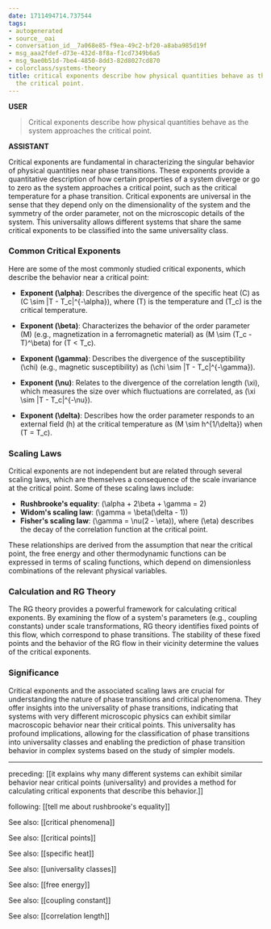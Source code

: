 ```yaml
---
date: 1711494714.737544
tags:
- autogenerated
- source__oai
- conversation_id__7a068e85-f9ea-49c2-bf20-a8aba985d19f
- msg_aaa2fdef-d73e-432d-8f8a-f1cd7349b6a5
- msg_9ae0b51d-7be4-4850-8dd3-82d8027cd870
- colorclass/systems-theory
title: critical exponents describe how physical quantities behave as the system approaches
  the critical point.
---
```


**USER**

> Critical exponents describe how physical quantities behave as the system approaches the critical point.


**ASSISTANT**

Critical exponents are fundamental in characterizing the singular behavior of physical quantities near phase transitions. These exponents provide a quantitative description of how certain properties of a system diverge or go to zero as the system approaches a critical point, such as the critical temperature for a phase transition. Critical exponents are universal in the sense that they depend only on the dimensionality of the system and the symmetry of the order parameter, not on the microscopic details of the system. This universality allows different systems that share the same critical exponents to be classified into the same universality class.

### Common Critical Exponents

Here are some of the most commonly studied critical exponents, which describe the behavior near a critical point:

- **Exponent \(\alpha\)**: Describes the divergence of the specific heat \(C\) as \(C \sim |T - T_c|^{-\alpha}\), where \(T\) is the temperature and \(T_c\) is the critical temperature.
  
- **Exponent \(\beta\)**: Characterizes the behavior of the order parameter \(M\) (e.g., magnetization in a ferromagnetic material) as \(M \sim (T_c - T)^\beta\) for \(T < T_c\).
  
- **Exponent \(\gamma\)**: Describes the divergence of the susceptibility \(\chi\) (e.g., magnetic susceptibility) as \(\chi \sim |T - T_c|^{-\gamma}\).
  
- **Exponent \(\nu\)**: Relates to the divergence of the correlation length \(\xi\), which measures the size over which fluctuations are correlated, as \(\xi \sim |T - T_c|^{-\nu}\).
  
- **Exponent \(\delta\)**: Describes how the order parameter responds to an external field \(h\) at the critical temperature as \(M \sim h^{1/\delta}\) when \(T = T_c\).

### Scaling Laws

Critical exponents are not independent but are related through several scaling laws, which are themselves a consequence of the scale invariance at the critical point. Some of these scaling laws include:

- **Rushbrooke's equality**: \(\alpha + 2\beta + \gamma = 2\)
- **Widom's scaling law**: \(\gamma = \beta(\delta - 1)\)
- **Fisher's scaling law**: \(\gamma = \nu(2 - \eta)\), where \(\eta\) describes the decay of the correlation function at the critical point.

These relationships are derived from the assumption that near the critical point, the free energy and other thermodynamic functions can be expressed in terms of scaling functions, which depend on dimensionless combinations of the relevant physical variables.

### Calculation and RG Theory

The RG theory provides a powerful framework for calculating critical exponents. By examining the flow of a system's parameters (e.g., coupling constants) under scale transformations, RG theory identifies fixed points of this flow, which correspond to phase transitions. The stability of these fixed points and the behavior of the RG flow in their vicinity determine the values of the critical exponents.

### Significance

Critical exponents and the associated scaling laws are crucial for understanding the nature of phase transitions and critical phenomena. They offer insights into the universality of phase transitions, indicating that systems with very different microscopic physics can exhibit similar macroscopic behavior near their critical points. This universality has profound implications, allowing for the classification of phase transitions into universality classes and enabling the prediction of phase transition behavior in complex systems based on the study of simpler models.


---

preceding: [[it explains why many different systems can exhibit similar behavior near critical points (universality) and provides a method for calculating critical exponents that describe this behavior.]]  


following: [[tell me about rushbrooke's equality]]

See also: [[critical phenomena]]


See also: [[critical points]]


See also: [[specific heat]]


See also: [[universality classes]]


See also: [[free energy]]


See also: [[coupling constant]]


See also: [[correlation length]]